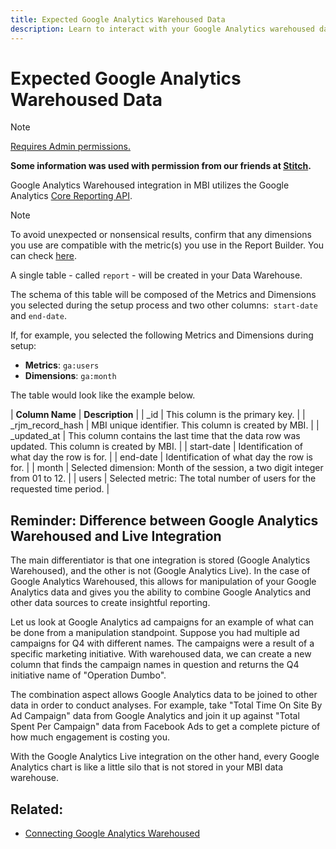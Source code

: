 ```yaml
---
title: Expected Google Analytics Warehoused Data
description: Learn to interact with your Google Analytics warehoused data.
---
```

# Expected Google Analytics Warehoused Data

>[!NOTE]
>
>[Requires Admin permissions.](../../../administrator/user-management/user-management.md)

**Some information was used with permission from our friends at [Stitch](https://www.stitchdata.com/docs/integrations/saas/google-analytics).**

Google Analytics Warehoused integration in MBI utilizes the Google Analytics [Core Reporting API](https://developers.google.com/analytics/devguides/reporting/core/v3/).

>[!NOTE]
>
>To avoid unexpected or nonsensical results, confirm that any dimensions you use are compatible with the metric(s) you use in the Report Builder. You can check [here](https://developers.google.com/analytics/devguides/reporting/core/dimsmets).

A single table - called `report` - will be created in your Data Warehouse.

The schema of this table will be composed of the Metrics and Dimensions you selected during the setup process and two other columns:` start-date` and `end-date`.

If, for example, you selected the following Metrics and Dimensions during setup:

* **Metrics**\: `ga:users`
* **Dimensions**\: `ga:month`

The table would look like the example below.

| **Column Name** | **Description** |
| \_id | This column is the primary key. |
| \_rjm\_record\_hash | MBI unique identifier. This column is created by MBI. |
| \_updated\_at | This column contains the last time that the data row was updated. This column is created by MBI. |
| start-date | Identification of what day the row is for. |
| end-date | Identification of what day the row is for. |
| month | Selected dimension: Month of the session, a two digit integer from 01 to 12. |
| users | Selected metric: The total number of users for the requested time period. |

## Reminder: Difference between Google Analytics Warehoused and Live Integration

The main differentiator is that one integration is stored (Google Analytics Warehoused), and the other is not (Google Analytics Live). In the case of Google Analytics Warehoused, this allows for manipulation of your Google Analytics data and gives you the ability to combine Google Analytics and other data sources to create insightful reporting.

Let us look at Google Analytics ad campaigns for an example of what can be done from a manipulation standpoint. Suppose you had multiple ad campaigns for Q4 with different names. The campaigns were a result of a specific marketing initiative. With warehoused data, we can create a new column that finds the campaign names in question and returns the Q4 initiative name of "Operation Dumbo".

The combination aspect allows Google Analytics data to be joined to other data in order to conduct analyses. For example, take "Total Time On Site By Ad Campaign" data from Google Analytics and join it up against "Total Spent Per Campaign" data from Facebook Ads to get a complete picture of how much engagement is costing you.

With the Google Analytics Live integration on the other hand, every Google Analytics chart is like a little silo that is not stored in your MBI data warehouse.

## Related:

* [Connecting Google Analytics Warehoused](../integrations/google-analytics-warehoused.md)
